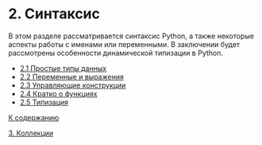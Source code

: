 # 2. Синтаксис

В этом разделе рассматривается синтаксис Python, а также некоторые аспекты 
работы с именами или переменными. В заключении будет рассмотрены особенности 
динамической типизации в Python.

- [2.1 Простые типы данных](simple_types.ipynb)
- [2.2 Переменные и выражения](variables.ipynb)
- [2.3 Управляющие конструкции](statements.ipynb)
- [2.4 Кратко о функциях](functions.ipynb)
- [2.5 Типизация](dtyping.ipynb)

[К содержанию](../../README.md)

[3. Коллекции](../03_collections/overview.md)
